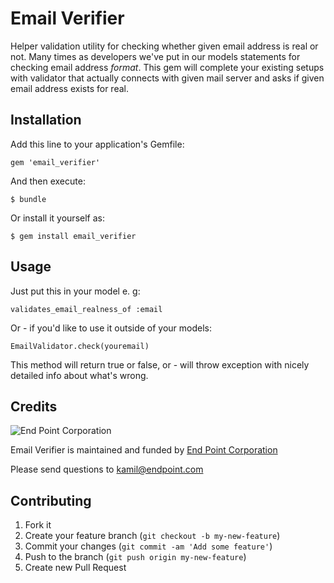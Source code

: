 # Email Verifier

Helper validation utility for checking whether given email address is real or not.
Many times as developers we've put in our models statements for checking email address
*format*. This gem will complete your existing setups with validator that actually
connects with given mail server and asks if given email address exists for real.

## Installation

Add this line to your application's Gemfile:

    gem 'email_verifier'

And then execute:

    $ bundle

Or install it yourself as:

    $ gem install email_verifier

## Usage

Just put this in your model e. g:
    
    validates_email_realness_of :email

Or - if you'd like to use it outside of your models:

    EmailValidator.check(youremail)

This method will return true or false, or - will throw exception 
with nicely detailed info about what's wrong.

## Credits
![End Point Corporation](http://www.endpoint.com/images/end_point.png)

Email Verifier is maintained and funded by [End Point Corporation](http://www.endpoint.com/)

Please send questions to [kamil@endpoint.com](mailto:kamil@endpoint.com)

## Contributing

1. Fork it
2. Create your feature branch (`git checkout -b my-new-feature`)
3. Commit your changes (`git commit -am 'Add some feature'`)
4. Push to the branch (`git push origin my-new-feature`)
5. Create new Pull Request
